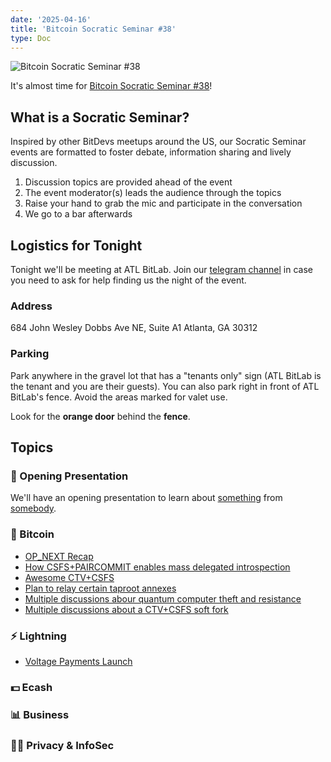 ```yaml
---
date: '2025-04-16'
title: 'Bitcoin Socratic Seminar #38'
type: Doc
---
```


![Bitcoin Socratic Seminar #38](/bitcoin-socratic-seminar-38.jpg)

It's almost time for <a href="https://www.meetup.com/atlantabitdevs/">Bitcoin Socratic Seminar #38</a>!

## What is a Socratic Seminar?

Inspired by other BitDevs meetups around the US, our Socratic Seminar events are formatted to foster debate, information sharing and lively discussion.

1. Discussion topics are provided ahead of the event
2. The event moderator(s) leads the audience through the topics
3. Raise your hand to grab the mic and participate in the conversation
4. We go to a bar afterwards

## Logistics for Tonight

Tonight we'll be meeting at ATL BitLab. Join our <a href="https://atlantabitdevs.org/telegram/" target="_blank">telegram channel</a> in case you need to ask for help finding us the night of the event.

### Address

684 John Wesley Dobbs Ave NE,
Suite A1
Atlanta, GA 30312

### Parking

Park anywhere in the gravel lot that has a "tenants only" sign (ATL BitLab is the tenant and you are their guests). You can also park right in front of ATL BitLab's fence. Avoid the areas marked for valet use.

Look for the **orange door** behind the **fence**.

## Topics

### 🤙 Opening Presentation

We'll have an opening presentation to learn about [something](/#) from [somebody](/#).

### 🧡 Bitcoin

- [OP_NEXT Recap](https://opnext.dev/)
- [How CSFS+PAIRCOMMIT enables mass delegated introspection](https://delvingbitcoin.org/t/how-csfs-paircommit-enables-mass-delegated-introspection/1599)
- [Awesome CTV+CSFS](https://github.com/arshbot/awesome-ctv-csfs)
- [Plan to relay certain taproot annexes](https://bitcoinops.org/en/newsletters/2025/03/28/#plan-to-relay-certain-taproot-annexes)
- [Multiple discussions abour quantum computer theft and resistance](https://bitcoinops.org/en/newsletters/2025/04/04/#multiple-discussions-about-quantum-computer-theft-and-resistance)
- [Multiple discussions about a CTV+CSFS soft fork](https://bitcoinops.org/en/newsletters/2025/04/04/#multiple-discussions-about-a-ctv-csfs-soft-fork)

### ⚡️ Lightning

- [Voltage Payments Launch](https://x.com/voltage_cloud/status/1912178065913843821)

### 💵 Ecash

### 📊 Business

### 🕵️‍♂️ Privacy & InfoSec
